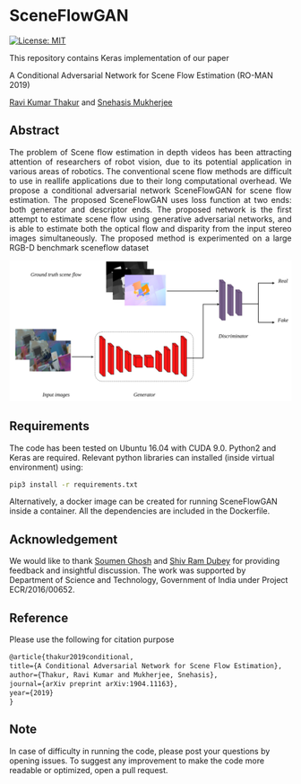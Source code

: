 
<!---
[![Language grade: Python](https://img.shields.io/lgtm/grade/python/github/ravikt/sceneflowgan?style=plastic)](https://lgtm.com/projects/g/ravikt/sceneflowgan/)
--->

# SceneFlowGAN

[![License: MIT](https://img.shields.io/github/license/ravikt/sceneflowgan?style=plastic)](https://github.com/ravikt/sceneflowgan/blob/master/LICENSE)

This repository contains Keras implementation of our paper 

A Conditional Adversarial Network for Scene Flow Estimation (RO-MAN 2019)

[Ravi Kumar Thakur](https://ravikt.github.io/) and [Snehasis Mukherjee](https://sites.google.com/a/iiits.in/snehasis-mukherjee/)

## Abstract

<p style="text-align: justify">
The problem of Scene flow estimation in depth videos has been attracting attention of researchers of robot vision, due to its potential application in various areas of robotics. The conventional scene flow methods are difficult to use in reallife applications due to their long computational overhead. We propose a conditional adversarial network SceneFlowGAN for scene flow estimation. The proposed SceneFlowGAN uses loss function at two ends: both generator and descriptor ends. The proposed network is the first attempt to estimate scene flow using generative adversarial networks, and is able to estimate both the optical flow and disparity from the input stereo images simultaneously. The proposed method is experimented on a large RGB-D benchmark sceneflow dataset
</p> 

<img src="misc/SceneFlowGAN.jpg" width="600">

## Requirements

The code has been tested on Ubuntu 16.04 with CUDA 9.0. Python2 and Keras are required. Relevant python libraries can installed (inside virtual environment) using: 
```bash
pip3 install -r requirements.txt
```
Alternatively, a docker image can be created for running SceneFlowGAN inside a container. All the dependencies are included in the Dockerfile. 

## Acknowledgement

We would like to thank [Soumen Ghosh](https://sites.google.com/site/soumenca/) and [Shiv Ram Dubey](https://sites.google.com/site/shivram1987/) for providing feedback and insightful discussion. The work was supported by Department of Science and Technology, Government of India under Project ECR/2016/00652.

## Reference

Please use the following for citation purpose

    @article{thakur2019conditional,
    title={A Conditional Adversarial Network for Scene Flow Estimation},
    author={Thakur, Ravi Kumar and Mukherjee, Snehasis},
    journal={arXiv preprint arXiv:1904.11163},
    year={2019}
    }

## Note

In case of difficulty in running the code, please post your questions by opening issues. To suggest any improvement to make the code more readable or optimized, open a pull request. 

